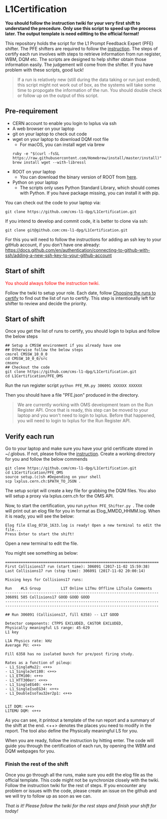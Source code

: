 # L1Certification

**You should follow the instruction twiki for your very first shift to
understand the precedure. Only use this script to speed up the process later.
The output template is need editting to the official format!**

This repository holds the script for the L1 Prompt Feedback Expert (PFE) shifter.
The PFE shifters are required to follow the [instruction](https://twiki.cern.ch/twiki/bin/viewauth/CMS/OfflineTriggerShifterGuide). The steps of certify each run involves with steps to retrieve information from run register, WBM, DQM etc. The scripts are designed to help shifter obtain those information easily. The judgement will come from the shifter. If you have problem with these scripts, good luck!

> If a run is relatively new (still during the data taking or run just ended),
> this script might not work out of box, as the systems will take some time
> to propogate the information of the run. You should double check or follow
> up on the output of this script.

## Pre-requirement

* CERN account to enable you login to lxplus via ssh
* A web browser on your laptop
* git on your laptop to check out code
* wget on your laptop to download DQM root file
  * For macOS, you can install wget via brew
  ```shell
  ruby -e "$(curl -fsSL https://raw.githubusercontent.com/Homebrew/install/master/install)"
  brew install wget --with-libressl
  ```
* ROOT on your laptop
  * You can download the binary version of ROOT from [here](https://root.cern.ch/downloading-root).
* Python on your laptop
  * The scripts only uses Python Standard Library, which should comes with Python. If you have package missing, you can install it with pip.

You can check out the code to your laptop via:

`git clone https://github.com/cms-l1-dpg/L1Certification.git`

If you intend to develop and commit code, it is better to clone via ssh:

`git clone git@github.com:cms-l1-dpg/L1Certification.git`

For this you will need to follow the instructions for adding an ssh key to your gitHub account, if you don't have one already:
https://docs.github.com/en/authentication/connecting-to-github-with-ssh/adding-a-new-ssh-key-to-your-github-account

## Start of shift
<span style="color:red">You should always follow the instruction twiki.</span>

Follow the twiki to setup your role. Each date, follow [Choosing the runs to certify](https://twiki.cern.ch/twiki/bin/viewauth/CMS/OfflineTriggerShifterGuide#Choosing_the_runs_to_certify) to find out the list of run to certify. This step is intentionally left for shifter to review and decide the priority.

## Start of shift
Once you get the list of runs to certify, you should login to lxplus and follow the below steps
```shell
## Setup a CMSSW environment if you already have one
## Otherwise follow the below steps
cmsrel CMSSW_10_0_0
cd CMSSW_10_0_0/src
cmsenv
## Checkout the code
git clone https://github.com/cms-l1-dpg/L1Certification.git
cd L1Certification/PFE_OMS
```
Run the run register script
`python PFE_RR.py 306091 XXXXXX XXXXXX`

Then you should have a file "PFE.json" produced in the directory.

> We are currently working with OMS development team on the Run Register
> API. Once that is ready, this step can be moved to your laptop and you won't
> need to login to lxplus. Before that happened, you will need to login to
> lxplus for the Run Register API.


## Verify each run
Go to your laptop and make sure you have your grid certificate stored in
~/.globus. If not, please follow the [instruction](https://ca.cern.ch/ca/help/?kbid=024010).
Create a working directory for you and follow the below commends
```shell
git clone https://github.com/cms-l1-dpg/L1Certification.git
cd L1Certification/PFE_OMS
source setup.(c)sh #Depending on your shell
scp lxplus.cern.ch:$PATH_TO_JSON .
```
The setup script will create a key file for grabbing the DQM files. You also
will setup a proxy via lxplus.cern.ch for the OMS API.

Now, to start the certification, you run `python PFE_Shifter.py `. The code
will print out an elog file for you in format as Elog_MMDD_HHMM.log. When it is
ready, you will see the below:
```shell
Elog file Elog_0716_1633.log is ready! Open a new terminal to edit the file...
Press Enter to start the shift!
```
Open a new terminal to edit the file.

You might see something as below:
```
=====================================================================
First Collisions17 run (start time): 306091 (2017-11-02 15:59:38)
Last Collisions17 run (stop time): 306091 (2017-11-02 20:00:14)

Missing keys for Collisions17 runs:

Run    #LS Group         L1T Online L1Tmu Offline L1Tcalo Comments
---------------------------------------------------------------------
306091 585 Collisions17 GOOD GOOD GOOD
---------------------------------------------------------------------
---------------------------------------------------------------------

## Run 306091 (Collisions17, fill 6358) -- L1T GOOD

Detector components: CTPPS EXCLUDED, CASTOR EXCLUDED,
Physically meaningful LS range: 45-629
L1 key 

L1A Physics rate: kHz
Average PU: <++>

Fill 6358 has no isolated bunch for pre/post firing study.

Rates as a function of pileup:
- L1_SingleMu22: <++>
- L1_SingleJet180: <++>
- L1_ETM100: <++>
- L1_HTT300er: <++>
- L1_SingleEG40: <++>
- L1_SingleIsoEG34: <++>
- L1_DoubleIsoTau32er2p1: <++>


L1T DQM: <++>
L1TEMU DQM: <++>

```
As you can see, it printout a template of the run report and a summary of the
shift at the end. <++> denotes the places you need to modify in the report.
The tool also define the Physically meaningful LS for you. 

When you are ready, follow the instruction by hitting enter. The code will
guide you through the certification of each run, by opening the WBM and DQM
webpages for you. 

### Finish the rest of the shift

Once you go through all the runs, make sure you edit the elog file as the
official template. This code might not be synchronize closely with the twiki. 
Follow the instruction twiki for the rest of steps. If you encounter any
problem or issues with the code, please create an issue on the github and we
will try to follow up as soon as we can.

*That is it! Please follow the twiki for the rest steps and finish your shift for today!*
